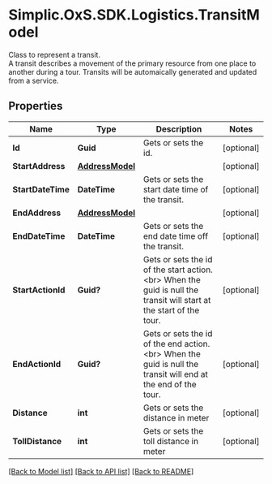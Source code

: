 # Simplic.OxS.SDK.Logistics.TransitModel
Class to represent a transit.  <br>  A transit describes a movement of the primary resource from one place to another during a tour.    Transits will be automaically generated and updated from a service.

## Properties

Name | Type | Description | Notes
------------ | ------------- | ------------- | -------------
**Id** | **Guid** | Gets or sets the id. | [optional] 
**StartAddress** | [**AddressModel**](AddressModel.md) |  | [optional] 
**StartDateTime** | **DateTime** | Gets or sets the start date time of the transit. | [optional] 
**EndAddress** | [**AddressModel**](AddressModel.md) |  | [optional] 
**EndDateTime** | **DateTime** | Gets or sets the end date time off the transit. | [optional] 
**StartActionId** | **Guid?** | Gets or sets the id of the start action.  &lt;br&gt;  When the guid is null the transit will start at the start of the tour.   | [optional] 
**EndActionId** | **Guid?** | Gets or sets the id of the end action.  &lt;br&gt;  When the guid is null the transit will end at the end of the tour.   | [optional] 
**Distance** | **int** | Gets or sets the distance in meter | [optional] 
**TollDistance** | **int** | Gets or sets the toll distance in meter | [optional] 

[[Back to Model list]](../README.md#documentation-for-models) [[Back to API list]](../README.md#documentation-for-api-endpoints) [[Back to README]](../README.md)

